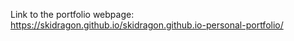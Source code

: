 
Link to the portfolio webpage:
https://skidragon.github.io/skidragon.github.io-personal-portfolio/
